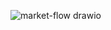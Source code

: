 ![market-flow drawio](https://github.com/user-attachments/assets/029e5c92-a7eb-46ff-b878-16e48adcd0ce)
